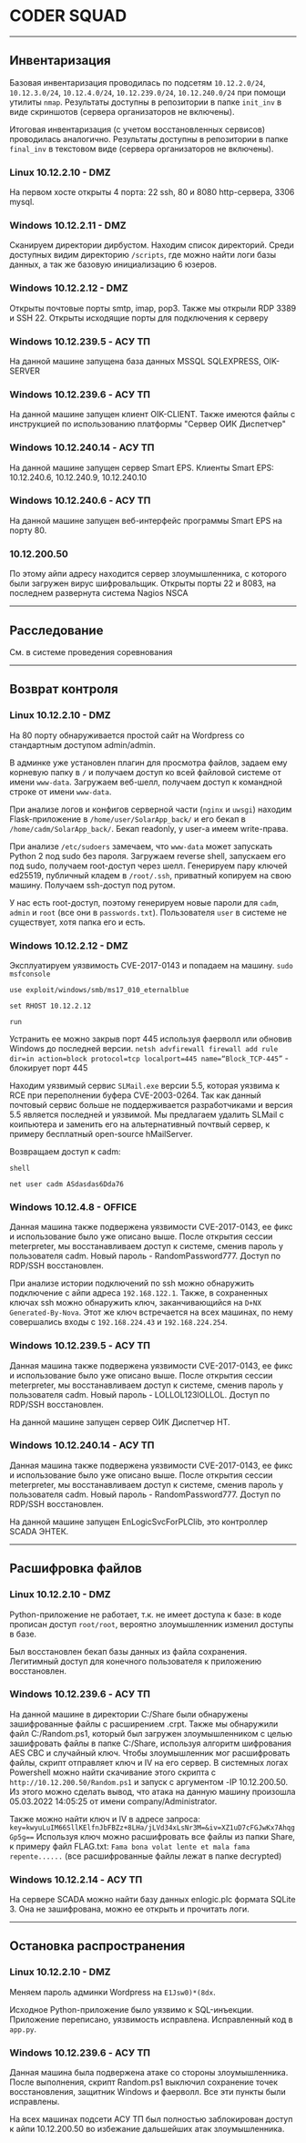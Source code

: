 # CODER SQUAD

---
## Инвентаризация

Базовая инвентаризация проводилась по подсетям `10.12.2.0/24`, `10.12.3.0/24`, `10.12.4.0/24`, `10.12.239.0/24`, `10.12.240.0/24` при помощи утилиты `nmap`.
Результаты доступны в репозитории в папке `init_inv` в виде скриншотов (сервера организаторов не включены).

Итоговая инвентаризация (с учетом восстановленных сервисов) проводилась аналогично.
Результаты доступны в репозитории в папке `final_inv` в текстовом виде (сервера организаторов не включены).

### Linux 10.12.2.10 - DMZ
На первом хосте открыты 4 порта: 22 ssh, 80 и 8080 http-сервера, 3306 mysql.

### Windows 10.12.2.11 - DMZ
Сканируем директории дирбустом. Находим список директорий. Среди доступных видим директорию `/scripts`, где можно найти логи базы данных, а так же базовую инициализацию 6 юзеров.

### Windows 10.12.2.12 - DMZ
Открыты почтовые порты smtp, imap, pop3. Также мы открыли RDP 3389 и SSH 22. Открыты исходящие порты для подключения к серверу

### Windows 10.12.239.5 - АСУ ТП
На данной машине запущена база данных MSSQL SQLEXPRESS, OIK-SERVER

### Windows 10.12.239.6 - АСУ ТП
На данной машине запущен клиент OIK-CLIENT. 
Также имеются файлы с инструкцией по использованию платформы "Сервер ОИК Диспетчер"

### Windows 10.12.240.14 - АСУ ТП
На данной машине запущен сервер Smart EPS.
Клиенты Smart EPS: 10.12.240.6, 10.12.240.9, 10.12.240.10

### Windows 10.12.240.6 - АСУ ТП
На данной машине запущен веб-интерфейс программы Smart EPS на порту 80.

### 10.12.200.50 
По этому айпи адресу находится сервер злоумышленника, с которого были загружен вирус шифровальщик.
Открыты порты 22 и 8083, на последнем развернута система Nagios NSCA

---
## Расследование

См. в системе проведения соревнования

---
## Возврат контроля

### Linux 10.12.2.10 - DMZ
На 80 порту обнаруживается простой сайт на Wordpress со стандартным доступом admin/admin. 

В админке уже установлен плагин для просмотра файлов, задаем ему корневую папку в `/` и получаем доступ ко всей файловой системе от имени `www-data`.
Загружаем веб-шелл, получаем доступ к командной строке от имени `www-data`.

При анализе логов и конфигов серверной части (`nginx` и `uwsgi`) находим Flask-приложение в `/home/user/SolarApp_back/` и его бекап в `/home/cadm/SolarApp_back/`.
Бекап readonly, у user-а имеем write-права.

При анализе `/etc/sudoers` замечаем, что `www-data` может запускать Python 2 под sudo без пароля.
Загружаем reverse shell, запускаем его под sudo, получаем root-доступ через шелл.
Генерируем пару ключей ed25519, публичный кладем в `/root/.ssh`, приватный копируем на свою машину. Получаем ssh-доступ под рутом.

У нас есть root-доступ, поэтому генерируем новые пароли для `cadm`, `admin` и `root` (все они в `passwords.txt`).
Пользователя `user` в системе не существует, хотя папка его и есть.

### Windows 10.12.2.12 - DMZ
Эксплуатируем уязвимость CVE-2017-0143 и попадаем на машину.
`sudo msfconsole`

`use exploit/windows/smb/ms17_010_eternalblue`

`set RHOST 10.12.2.12`

`run`

Устранить ее можно закрыв порт 445 используя фаерволл или обновив Windows до последней версии.
`
netsh advfirewall firewall add rule dir=in action=block protocol=tcp localport=445 name=“Block_TCP-445”
` - блокирует порт 445

Находим уязвимый сервис `SLMail.exe` версии 5.5, которая уязвима к RCE при переполнении буфера CVE-2003-0264.
Так как данный почтовый сервис больше не поддерживается разработчиками и версия 5.5 является последней и уязвимой.
Мы предлагаем удалить SLMail с коипьютера и заменить его на альтернативный почтвый сервер, к примеру бесплатный open-source hMailServer.

Возвращаем доступ к cadm:

`shell`

`net user cadm ASdasdas6Dda76`
### Windows 10.12.4.8 - OFFICE
Данная машина также подвержена уязвимости CVE-2017-0143, ее фикс и использование было уже описано выше.
После открытия сессии meterpreter, мы восстанавливаем доступ к системе, сменив пароль у пользователя cadm. Новый пароль - RandomPassword777. Доступ по RDP/SSH восстановлен. 

При анализе истории подключений по ssh можно обнаружить подключение с айпи адреса `192.168.122.1`.
Также, в сохраненных ключах ssh можно обнаружить ключ, заканчивающийся на `D+NX Generated-By-Nova`.
Этот же ключ встречается на всех машинах, по нему совершались входы с `192.168.224.43` и `192.168.224.254`.

### Windows 10.12.239.5 - АСУ ТП
Данная машина также подвержена уязвимости CVE-2017-0143, ее фикс и использование было уже описано выше.
После открытия сессии meterpreter, мы восстанавливаем доступ к системе, сменив пароль у пользователя cadm. Новый пароль - LOLLOL123lOLLOL. Доступ по RDP/SSH восстановлен. 

На данной машине запущен сервер ОИК Диспетчер НТ.

### Windows 10.12.240.14 - АСУ ТП
Данная машина также подвержена уязвимости CVE-2017-0143, ее фикс и использование было уже описано выше.
После открытия сессии meterpreter, мы восстанавливаем доступ к системе, сменив пароль у пользователя cadm. Новый пароль - RandomPassword777. Доступ по RDP/SSH восстановлен. 

На данной машине запущен EnLogicSvcForPLClib, это контроллер SCADA ЭНТЕК.

---
## Расшифровка файлов

### Linux 10.12.2.10 - DMZ
Python-приложение не работает, т.к. не имеет доступа к базе: в коде прописан доступ `root/root`, вероятно злоумышленник изменил доступы в базе.

Был восстановлен бекап базы данных из файла сохранения. Легитимный доступ для конечного пользователя к приложению восстановлен.

### Windows 10.12.239.6 - АСУ ТП
На данной машине в директории C:/Share были обнаружены зашифрованные файлы с расширением .crpt.
Также мы обнаружили файл C:/Random.ps1, который был загружен злоумышленником с целью зашифровать файлы в папке C:/Share, используя алгоритм шифрования AES CBC и случайный ключ.
Чтобы злоумышленник мог расшифровать файлы, скрипт отправляет ключ и IV на его сервер.
В системных логах Powershell можно найти скачивание этого скрипта с `http://10.12.200.50/Random.ps1` и запуск с аргументом -IP 10.12.200.50.
Из этого можно сделать вывод, что атака на данную машину произошла 05.03.2022 14:05:25 от имени company/Administrator.

Также можно найти ключ и IV в адресе запроса: `key=kwyuLuIM66SllKElfnJbFBZz+8LHa/jLVd34xLsNr3M=&iv=XZ1uD7cFGJwKx7AhqgGp5g==`
Используя ключ можно расшифровать все файлы из папки Share, к примеру файл FLAG.txt: `Fama bona volat lente et mala fama repente......`
(все расшифрованные файлы лежат в папке decrypted)

### Windows 10.12.2.14 - АСУ ТП
На сервере SCADA можно найти базу данных enlogic.plc формата SQLite 3. Она не зашифрована, можно ее открыть и прочитать логи.

---
## Остановка распространения  

### Linux 10.12.2.10 - DMZ
Меняем пароль админки Wordpress на `E1Jsw0)*(8dx`.

Исходное Python-приложение было уязвимо к SQL-инъекции. Приложение переписано, уязвимость исправлена. Исправленный код в `app.py`.

### Windows 10.12.239.6 - АСУ ТП
Данная машина была подвержена атаке со стороны злоумышленника. После выполнения, скрипт Random.ps1 выключил сохранение точек восстановления, защитник Windows и фаерволл.
Все эти пункты были исправлены.

На всех машинах подсети АСУ ТП был полностью заблокирован доступ к айпи 10.12.200.50 во избежание дальшейших атак злоумышленника.
